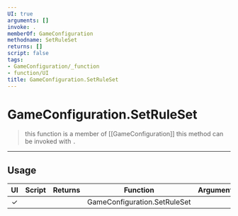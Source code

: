 ```yaml
---
UI: true
arguments: []
invoke: .
memberOf: GameConfiguration
methodname: SetRuleSet
returns: []
script: false
tags:
- GameConfiguration/_function
- function/UI
title: GameConfiguration.SetRuleSet
---
```

# GameConfiguration.SetRuleSet
> this function is a member of [[GameConfiguration]]
> this method can be invoked with `.`
-----
## Usage
|  UI | Script | Returns | Function | Arguments |
|:---:|:------:|-------:|:--------:|:---------|
|✓| ||GameConfiguration.SetRuleSet||
